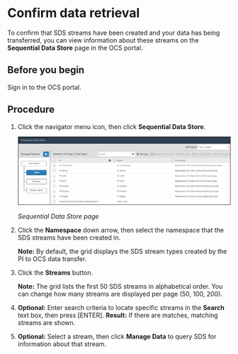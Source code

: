 # Confirm data retrieval

To confirm that SDS streams have been created and your data has being transferred, you can view information about these streams on the **Sequential Data Store** page in the OCS portal.

## Before you begin
Sign in to the OCS portal.

## Procedure

1. Click the navigator menu icon, then click **Sequential Data Store**.

   ![ ](../images/sds-page.png "Sequential Data Store page")

   _Sequential Data Store page_

2. Click the **Namespace** down arrow, then select the namespace that the SDS streams have been created in.

   **Note:** By default, the grid displays the SDS stream types created by the PI to OCS data transfer.

3.	Click the **Streams** button.

    **Note:** The grid lists the first 50 SDS streams in alphabetical order. You can change how many streams are displayed per page (50, 100, 200).

4.	**Optional:** Enter search criteria to locate specific streams in the **Search** text box, then press [ENTER]. 
**Result:** If there are matches, matching streams are shown.

5.	**Optional:** Select a stream, then click **Manage Data** to query SDS for information about that stream.
